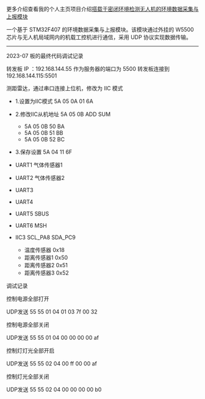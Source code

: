 
更多介绍查看我的个人主页项目介绍[搭载于密闭环境检测无人机的环境数据采集与上报模块](https://xym.work/blog/data-collector-rt.html)

一个基于 STM32F407 的环境数据采集与上报模块。该模块通过外挂的 W5500 芯片与无人机局域网内的机载工控机进行通信，采用 UDP 协议实现数据传输。

[](./images/1-2.png)


---

2023-07 板的最终代码调试记录

转发板 IP ：192.168.144.55  作为服务器的端口为 5500
转发板连接到 192.168.144.115:5501


测距雷达，通过串口连接上位机，修改为 IIC 模式
- 1.设置为IIC模式 5A 05 0A 01 6A
- 2.修改IIC从机地址 5A 05 0B ADD SUM
    - 5A 05 0B 50 BA
    - 5A 05 0B 51 BB
    - 5A 05 0B 52 BC
- 3.保存设置 5A 04 11 6F


- UART1     气体传感器1
- UART2     气体传感器2
- UART3     
- UART4     
- UART5     SBUS
- UART6     MSH


- IIC3      SCL_PA8     SDA_PC9
  - 温度传感器   0x18
  - 距离传感器1  0x50
  - 距离传感器2  0x51
  - 距离传感器3  0x52


调试记录


控制电源全部打开

UDP发送 55 55 01 04 01 03 7f 00 32

控制电源全部关闭

UDP发送 55 55 01 04 00 00 00 00 af


控制灯灯光全部开启

UDP发送 55 55 02 04 00 ff 00 00 af

控制灯光全部关闭

UDP发送 55 55 02 04 00 00 00 00 b0














